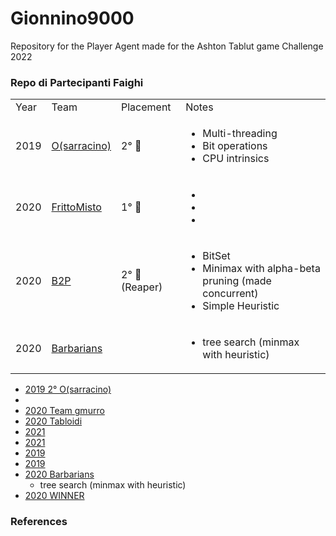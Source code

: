 # Gionnino9000
Repository for the Player Agent made for the Ashton Tablut game Challenge 2022


### Repo di Partecipanti Faighi
<table>
  <tr>
    <td>Year</td>
    <td>Team</td>
    <td>Placement</td>
    <td>Notes</td>
  </tr>
  <tr>
    <td>2019</td>
    <td><a href="https://github.com/federico-terzi/osarracino">O(sarracino)</a></td>
    <td>2° 🥈</td>
    <td>
      <ul>
        <li>Multi-threading</li>
        <li>Bit operations</li>
        <li>CPU intrinsics</li>
      </ul>
    </td>
  </tr>
  <tr>
    <td>2020</td>
    <td><a href="https://github.com/virtualms/Tablut2020_FrittoMisto">FrittoMisto</a></td>
    <td>1° 🥇</td>
    <td>
      <ul>
        <li></li>
        <li></li>
        <li></li>
      </ul>
    </td>
  </tr>
  <tr>
    <td>2020</td>
    <td><a href="https://github.com/AlessandroPomponio/B2P-Penicilin-Tablut-AI">B2P</a></td>
    <td>2° 🥈 (Reaper)</td>
    <td>
      <ul>
        <li>BitSet</li>
        <li>Minimax with alpha-beta pruning (made concurrent)</li>
        <li>Simple Heuristic</li>
      </ul>
    </td>
  </tr>
  <tr>
    <td>2020</td>
    <td><a href="https://github.com/AlexRossi6/Tablut-MinMax-AI">Barbarians</a></td>
    <td></td>
    <td>
      <ul>
        <li>tree search (minmax with heuristic)</li>
      </ul>
    </td>
  </tr>
</table>
<!--
  🥇 🥈 🥉 
  <tr>
    <td></td>
    <td><a href=""></a></td>
    <td></td>
    <td>
      <ul>
        <li></li>
        <li></li>
        <li></li>
      </ul>
    </td>
  </tr>
-->

- [2019 2° O(sarracino)](https://github.com/federico-terzi/osarracino)
- [](https://github.com/AlessandroPomponio/B2P-Penicilin-Tablut-AI)
- [2020 Team gmurro]()
- [2020 Tabloidi](https://github.com/FedeSpu/TablutCompetition)
- [2021 ](https://github.com/mazzo98/Tablut)
- [2021 ](https://github.com/alessandrostockman/almarima-tablut)
- [2019 ](https://github.com/EleMisi/TablutAI)
- [2019 ](https://github.com/LorenzoPiazza/Tabroot)
- [2020 Barbarians](https://github.com/AlexRossi6/Tablut-MinMax-AI)
  - tree search (minmax with heuristic)
- [2020 WINNER](https://github.com/lorenzo-bonetti/TablutAI)

### References
